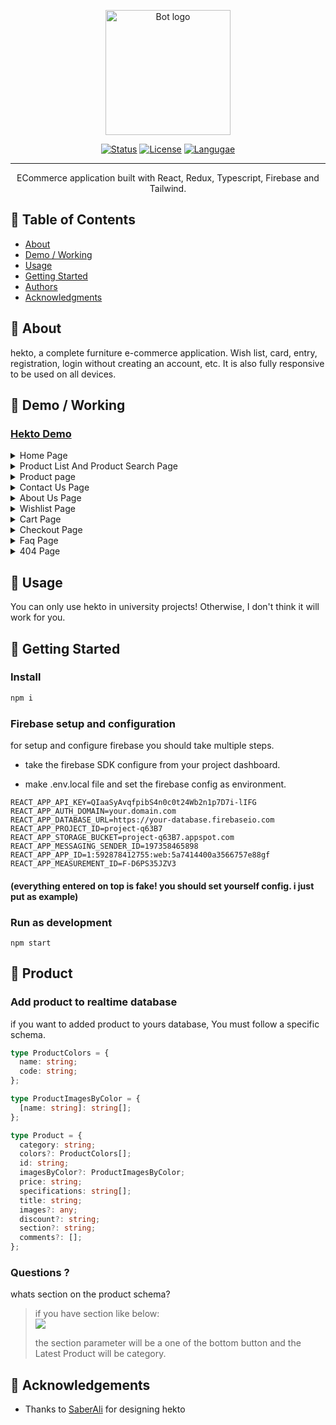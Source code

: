 <p align="center">
  <a href="https://hekto.miladsdgh.ir" rel="noopener">
 <img width=200px height=200px src="https://s2.uupload.ir/files/hekto_ndxi.png" alt="Bot logo"></a>
</p>

<div align="center">

[![Status](https://img.shields.io/badge/status-active-blue.svg)]()
[![License](https://img.shields.io/badge/license-MIT-blue.svg)](/LICENSE)
[![Langugae](https://img.shields.io/github/languages/top/miladsadeghi/hekto)]()

</div>

---

<p align="center"> ECommerce application built with React, Redux, Typescript, Firebase and Tailwind.
    <br>
</p>

## 📝 Table of Contents

- [About](#about)
- [Demo / Working](#demo)
- [Usage](#usage)
- [Getting Started](#getting_started)
- [Authors](#authors)
- [Acknowledgments](#acknowledgement)

## 🧐 About <a name = "about"></a>

hekto, a complete furniture e-commerce application. Wish list, card, entry, registration, login without creating an account, etc. It is also fully responsive to be used on all devices.

## 🎥 Demo / Working <a name = "demo"></a>

### [Hekto Demo](https://hekto.miladsdgh.ir)

<details>
  <summary>Home Page</summary>

![Home Page](https://s2.uupload.ir/files/home_izvl.png "Home")

</details>

<details>
  <summary>Product List And Product Search Page</summary>

![Product List Page](https://s2.uupload.ir/files/product_list_5759.png "Product List, Product Search")

</details>

<details>
  <summary>Product page</summary>

![Product Page](https://s2.uupload.ir/files/product_page_4emg.png "Product Page ")

</details>

<details>
  <summary>Contact Us Page</summary>

![Contact Us Page](https://s2.uupload.ir/files/contact-us_1emq.png "Contact Us Page")

</details>

<details>
  <summary>About Us Page</summary>

![About Us Page](https://s2.uupload.ir/files/about-us_kdyo.png "About Us Page")

</details>

<details>
  <summary>Wishlist Page</summary>

![Wishlist Page](https://s2.uupload.ir/files/wishlist_mnvd.png "Wishlist Page")

</details>

<details>
  <summary>Cart Page</summary>

![Cart Page](https://s2.uupload.ir/files/cart_55b1.png "Cart Page")

</details>

<details>
  <summary>Checkout Page</summary>

![Checkout Page](https://s2.uupload.ir/files/checkout_bub7.png "Checkout Page")

</details>

<details>
  <summary>Faq Page</summary>

![Faq Page](https://s2.uupload.ir/files/faq_q87h.png "Faq Page")

</details>

<details>
  <summary>404 Page</summary>

![Faq Page](https://s2.uupload.ir/files/404_t3hg.png "Faq Page")

</details>

## 🎈 Usage <a name = "usage"></a>

You can only use hekto in university projects! Otherwise, I don't think it will work for you.

## 🏁 Getting Started <a name = "#getting_started"></a>

### Install

```javascript
npm i
```

### Firebase setup and configuration

for setup and configure firebase you should take multiple steps.

- take the firebase SDK configure from your project dashboard.

- make .env.local file and set the firebase config as environment.

```text
REACT_APP_API_KEY=QIaaSyAvqfpibS4n0c0t24Wb2n1p7D7i-lIFG
REACT_APP_AUTH_DOMAIN=your.domain.com
REACT_APP_DATABASE_URL=https://your-database.firebaseio.com
REACT_APP_PROJECT_ID=project-q63B7
REACT_APP_STORAGE_BUCKET=project-q63B7.appspot.com
REACT_APP_MESSAGING_SENDER_ID=197358465898
REACT_APP_APP_ID=1:592878412755:web:5a7414400a3566757e88gf
REACT_APP_MEASUREMENT_ID=F-D6PS35JZV3
```

#### (everything entered on top is fake! you should set yourself config. i just put as example)

### Run as development

```text
npm start
```

## 🛒 Product

### Add product to realtime database

if you want to added product to yours database, You must follow a specific schema.

```typescript
type ProductColors = {
  name: string;
  code: string;
};

type ProductImagesByColor = {
  [name: string]: string[];
};

type Product = {
  category: string;
  colors?: ProductColors[];
  id: string;
  imagesByColor?: ProductImagesByColor;
  price: string;
  specifications: string[];
  title: string;
  images?: any;
  discount?: string;
  section?: string;
  comments?: [];
};
```

### Questions ?

whats section on the product schema?

> <p>
>  if you have section like below: <br />
>   <img src="https://s2.uupload.ir/files/screenshot_2022-12-15_191057_cas4.png">
>
>   <br />
>
> the section parameter will be a one of the bottom button and the Latest Product will be category.
>
> </p>

## 🎉 Acknowledgements <a name = "acknowledgement"></a>

- Thanks to [SaberAli](https://bio.fm/surfauxion) for designing hekto
